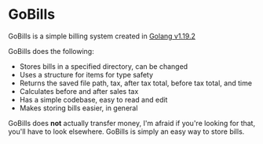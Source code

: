 # GoBills
GoBills is a simple billing system created in [Golang v1.19.2](https://go.dev/)

GoBills does the following:

* Stores bills in a specified directory, can be changed
* Uses a structure for items for type safety
* Returns the saved file path, tax, after tax total, before tax total, and time 
* Calculates before and after sales tax
* Has a simple codebase, easy to read and edit
* Makes storing bills easier, in general

GoBills does **not** actually transfer money, I'm afraid if you're looking for that,
you'll have to look elsewhere. GoBills is simply an easy way to store bills.